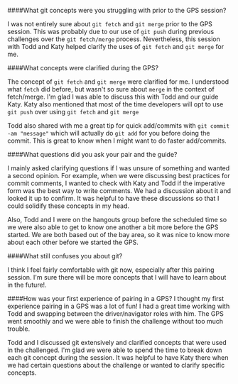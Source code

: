 ####What git concepts were you struggling with prior to the GPS session?

I was not entirely sure about `git fetch` and `git merge` prior to the GPS session. This was probably due to our use of `git push` during previous challenges over the `git fetch/merge` process. Nevertheless, this session with Todd and Katy helped clarify the uses of `git fetch` and `git merge` for me.

####What concepts were clarified during the GPS?

The concept of `git fetch` and `git merge` were clarified for me. I understood what `fetch` did before, but wasn't so sure about `merge` in the context of fetch/merge. I'm glad I was able to discuss this with Todd and our guide Katy. Katy also mentioned that most of the time developers will opt to use `git push` over using `git fetch` and `git merge`

Todd also shared with me a great tip for quick add/commits with `git commit -am "message"` which will actually do `git add` for you before doing the commit. This is great to know when I might want to do faster add/commits.

####What questions did you ask your pair and the guide?

I mainly asked clarifying questions if I was unsure of something and wanted a second opinion. For example, when we were discussing best practices for commit comments, I wanted to check with Katy and Todd if the imperative form was the best way to write comments. We had a discussion about it and looked it up to confirm. It was helpful to have these discussions so that I could solidify these concepts in my head.

Also, Todd and I were on the hangouts group before the scheduled time so we were also able to get to know one another a bit more before the GPS started. We are both based out of the bay area, so it was nice to know more about each other before we started the GPS.

####What still confuses you about git?

I think I feel fairly comfortable with git now, especially after this pairing session. I'm sure there will be more concepts that I will have to learn about in the future!.

####How was your first experience of pairing in a GPS?
I thought my first experience pairing in a GPS was a lot of fun! I had a great time working with Todd and swapping between the driver/navigator roles with him. The GPS went smoothly and we were able to finish the challenge without too much trouble.

Todd and I discussed git extensively and clarified concepts that were used in the challenged. I'm glad we were able to spend the time to break down each git concept during the session. It was helpful to have Katy there when we had certain questions about the challenge or wanted to clarify specific concepts.
